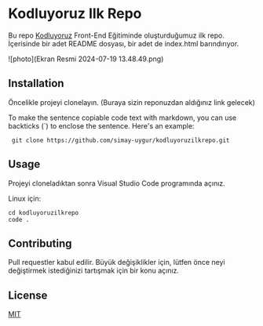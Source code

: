 # Kodluyoruz Ilk Repo

Bu repo [Kodluyoruz](https://www.kodluyoruz.org) Front-End Eğitiminde oluşturduğumuz ilk repo. İçerisinde bir adet README dosyası, bir adet de index.html barındırıyor. 

![photo](Ekran Resmi 2024-07-19 13.48.49.png)


## Installation

Öncelikle projeyi clonelayın. (Buraya sizin reponuzdan aldığınız link gelecek)



To make the sentence copiable code text with markdown, you can use backticks (\`) to enclose the sentence. Here's an example:

```console
 git clone https://github.com/simay-uygur/kodluyoruzilkrepo.git
```


 


## Usage

Projeyi cloneladıktan sonra Visual Studio Code programında açınız.

Linux için:

```console
cd kodluyoruzilkrepo
code .
```

## Contributing

Pull requestler kabul edilir. Büyük değişiklikler için, lütfen önce neyi değiştirmek istediğinizi tartışmak için bir konu açınız.

## License

[MIT](https://choosealicense.com/licenses/mit/)
